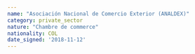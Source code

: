 ```yaml
---
name: "Asociación Nacional de Comercio Exterior (ANALDEX)"
category: private_sector
nature: "Chambre de commerce"
nationality: COL
date_signed: '2018-11-12'
---
```

    